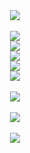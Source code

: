 <div align="center">
  <div>
    <img src="https://files.catbox.moe/ru5tp0.png"><br>
    <br>
    <img src="https://files.catbox.moe/hsubrm.png"><br>
    <img src="https://files.catbox.moe/z5lo2q.png"><br>
    <img src="https://files.catbox.moe/rjqjk3.png"><br>
    <img src="https://files.catbox.moe/d7g45v.png"><br>
    <img src="https://files.catbox.moe/ovl37d.png"><br>
    <br>
    <img src="https://files.catbox.moe/x870rv.png">
  </div>
  <br>
  <div>
    <img src="https://komarev.com/ghpvc/?username=pawesum&color=961006"></a>
    <br>
    <br>
    <img src="https://spotify-github-profile.kittinanx.com/api/view?uid=ofm0zypdx2hk80309arp6jwde&cover_image=true&theme=novatorem&show_offline=false&background_color=121212&interchange=false&bar_color=53b14f&bar_color_cover=true">
  </div>
</div>
